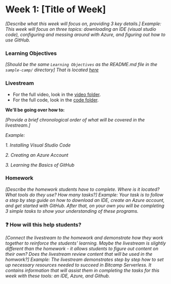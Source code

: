 # Week 1: [Title of Week]

*[Describe what this week will focus on, providing 3 key details.] Example: This week will focus on three topics: downloading an IDE (visual studio code), configuring and messing around with Azure, and figuring out how to use GitHub.*

### Learning Objectives

*[Should be the same `Learning Objectives` as the README.md file in the `sample-camp/` directory] That is located [here](https://github.com/emsesc/BitCamp/blob/repo-logistics/repo_logistics/sample-camp/README.md)*

### Livestream

- For the full video, look in the [video folder]().
- For the full code, look in the [code folder]().

**We'll be going over how to:**

*[Provide a brief chronological order of what will be covered in the livestream.]*

*Example:* 

*1. Installing Visual Studio Code*

*2. Creating an Azure Account*

*3. Learning the Basics of GitHub*

### Homework

*[Describe the homework students have to complete. Where is it located? What tools do they use? How many tasks?] Example: Your task is to follow a step by step guide on how to download an IDE, create an Azure account, and get started with GitHub. After that, on your own you will be completing 3 simple tasks to show your understanding of these programs.*

### :question: How will this help students?

*[Connect the livestream to the homework and demonstrate how they work together to reinforce the students' learning. Maybe the livestream is slightly different than the homework - it allows students to figure out content on their own? Does the livestream review content that will be used in the homwork?] Example: The livestream demonstrates step by step how to set up necessary resources needed to succeed in Bitcamp Serverless. It contains information that will assist them in completing the tasks for this week with these tools: an IDE, Azure, and Github.*
